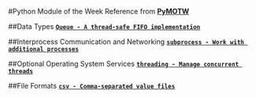 #Python Module of the Week
Reference from [**PyMOTW**](http://pymotw.com)

##Data Types
[**`Queue - A thread-safe FIFO implementation`**](./Queue/queue-tutorial.ipynb)

##Interprocess Communication and Networking
[**`subprocess - Work with additional processes`**](./subprocess/subprocess-tutorial.ipynb)

##Optional Operating System Services
[**`threading - Manage concurrent threads`**](./threading/threading-tutorial.ipynb)

##File Formats
[**`csv - Comma-separated value files`**](./csv/csv.ipynb)
